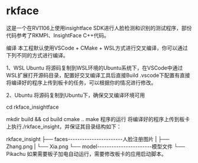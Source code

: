 # rkface
这是一个在RV1106上使用insightface SDK进行人脸检测和识别的测试程序，部份代码参考了RKMPI、InsightFace C++代码。

编译
本工程默认使用VSCode + CMake + WSL方式进行交叉编译，你可以通过下列不同的方式进行编译。

1、WSL Ubuntu
将源码复制到WSL环境的Ubuntu系统下，在VSCode中通过WSL扩展打开源码目录，配置好交叉编译工具后直接Build .vscode下配置有直接将编译好的程序上传到板卡的任务，可以根据你的情况进行修改。

2、Ubuntu
将源码复制到Ubuntu下，确保交叉编译环境可用

cd rkface_insightface

mkdir build && cd build
cmake ..
make 
程序的运行
将编译好的程序上传到板卡上执行./rkface_insight，并保证其目录结构如下：

rkface_insight
├── faces-----------------------人脸注册图片
|    ├── Zhang.png
|    └── Xia.png
└── model-----------------------模型文件 
    └── Pikachu
如果需要板子加电自动运行，需要修改板卡的应用启动脚本。